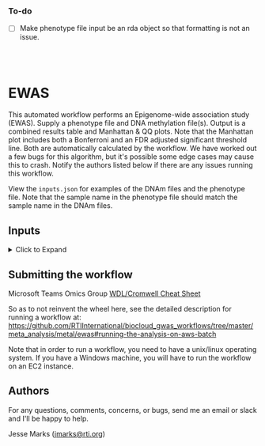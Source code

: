### To-do

- [ ] Make phenotype file input be an rda object so that formatting is not an issue.

<br><br>

# EWAS
This automated workflow performs an Epigenome-wide association study (EWAS). Supply a phenotype file and DNA methylation file(s). Output is a combined results table and Manhattan & QQ plots. Note that the Manhattan plot includes both a Bonferroni and an FDR adjusted significant threshold line. Both are automatically calculated by the workflow. We have worked out a few bugs for this algorithm, but it's possible some edge cases may cause this to crash. Notify the authors listed below if there are any issues running this workflow. 

View the `inputs.json` for examples of the DNAm files and the phenotype file. Note that the sample name in the phenotype file should match the sample name in the DNAm files.



## Inputs

<details>
  <summary> Click to Expand</summary>

<details>
  <summary>docker</summary>

*String*<br>
  
Docker image containing the system dependencies and R packages necessary to run the workflow. Most up-to-date image as of 1-8-2021 is `ewas:v0.0.2_99db04b`. Visit rtibiocloud Docker Hub to get the latest version.
</details>
  
  
  
<details>
  <summary>fdr_value</summary>
  
  *Float*<br>
  
  False discovery rate.  
  </details>
  
  
  
  
<details>
  <summary>output_basename</summary>
  
  *String*<br>
  
A descriptive basename for the output file--e.g. "alspac_ea_ewas_model_1"
  </details>
  
  
  
  
  
<details>
  <summary>plot_colors</summary>
  
*Array[String]*<br>
  
An Array of two colors for the Manhattan plot. e.g. ["red", "blue"]
  </details>
  
  
  
  
<details>
  <summary>sample_name</summary>
 
  *String*<br>
  
 Sample name given in the DNAm data as well as the phenotype file.
</details>
  
  
  
  
  
  
<details>
  <summary>test_var</summary>
  
  *String*<br>
  
  Name of test variable.
  </details>
  
  
  
  
  
<details>
  <summary>covariates</summary>
  
  *Array[String]*
  
  List of covariates. 
  </details>
  

 
<details>
  <summary>pheno_file</summary>
  
  *String*<br>
  
  Location of phenotype file.
  </details>
  
  
  <details>
  <summary>dnam_files</summary>
  
  *Array[String]*<br>
  
  List of locations to the DNA methylation files.
  </details>
  
  </details>
  

## Submitting the workflow
Microsoft Teams Omics Group [WDL/Cromwell Cheat Sheet](https://teams.microsoft.com/l/entity/com.microsoft.teamspace.tab.wiki/tab::61aecad5-13fa-4bde-adce-ba3b16950439?context=%7B%22subEntityId%22%3A%22%7B%5C%22pageId%5C%22%3A18%2C%5C%22origin%5C%22%3A2%7D%22%2C%22channelId%22%3A%2219%3Af42632e48b7c4b9e9f362afa1e4e1957%40thread.tacv2%22%7D&tenantId=2ffc2ede-4d44-4994-8082-487341fa43fb)

So as to not reinvent the wheel here, see the detailed description for running a workflow at: 
https://github.com/RTIInternational/biocloud_gwas_workflows/tree/master/meta_analysis/metal/ewas#running-the-analysis-on-aws-batch

Note that in order to run a workflow, you need to have a unix/linux operating system. If you have a Windows machine, you will have to run the workflow on an EC2 instance.

## Authors
For any questions, comments, concerns, or bugs, send me an email or slack and I'll be happy to help.

Jesse Marks (jmarks@rti.org)
